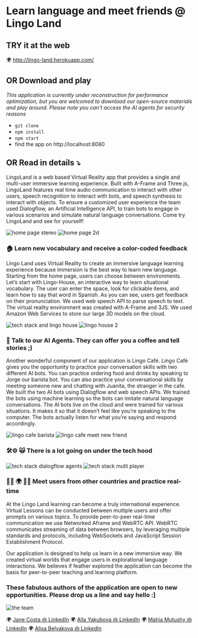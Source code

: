# Learn language and meet friends @ Lingo Land

## TRY it at the web

🌍  http://lingo-land.herokuapp.com/

## OR  Download and play
_This application is currently under reconstruction for performance optimization, but you are welcomed to download our open-source materials and play around. Please note you can't access the AI agents for security reasons_ 

- `git clone` 
- `npm install` 
- `npm start` 
- find the app on http://localhost:8080

## OR Read in details  ⤵ 

LingoLand is a web based Virtual Reality app that provides a single and multi-user immersive learning experience. Built with A-Frame and Three.js, LingoLand features real time audio communication to interact with other users, speech recognition to interact with bots, and speech synthesis to interact with objects. To ensure a customized user experience the team used Dialogflow, an Artificial Intelligence API, to train bots to engage in various scenarios and simulate natural language conversations. Come try LingoLand and see for yourself!




![home page stereo](https://s3.amazonaws.com/lingo-land-alisa/readme-pics/Snip20180917_153_1_2.png) ![home page 2d](https://s3.amazonaws.com/lingo-land-alisa/readme-pics/Snip20180917_154_1_2.png) 

####
####
####
### 🏠 Learn new vocabulary and receive a color-coded feedback 
Lingo Land uses Virtual Reality to create an immersive language learning experience because immersion is the best way to learn new language. Starting from the home page, users can choose between environments. Let’s start with Lingo-House, an interactive way to learn situational vocabulary. The user can enter the space, look for clickable items, and learn how to say that word in Spanish. 
As you can see, users get feedback on their pronunciation. We used web speech API to parse speech to text. The virtual reality environment was created with A-Frame and 3JS. We used Amazon Web Services to store our large 3D models on the cloud. 

![tech stack and lingo house](https://s3.amazonaws.com/lingo-land-alisa/readme-pics/Snip20180917_156_1_2.png) ![lingo house 2](https://s3.amazonaws.com/lingo-land-alisa/readme-pics/Snip20180917_157_1_2.png) 


####
####
####
### 🤖 Talk to our AI Agents. They can offer you a coffee and tell stories ;)
Another wonderful component of our application is Lingo Café. Lingo Café gives you the opportunity to practice your conversation skills with two different AI bots. You can practice ordering food and drinks by speaking to Jorge our barista bot. You can also practice your conversational skills by meeting someone new and chatting with Juanita, the stranger in the cafe.
We built the two AI bots using Dialogflow and web speech APIs. We trained the bots using machine learning so the bots can imitate natural language conversations. The AI bots live on the cloud and were trained for various situations. It makes it so that it doesn’t feel like you’re speaking to the computer. The bots actually listen for what you’re saying and respond accordingly.

![lingo cafe barista](https://s3.amazonaws.com/lingo-land-alisa/readme-pics/Snip20180917_159_1_2.png) ![lingo cafe meet new friend](https://s3.amazonaws.com/lingo-land-alisa/readme-pics/Snip20180917_163_1_2.png) 

####
####
####
### 🛠⚙️ 🙀 There is a lot going on under the tech hood 

![tech stack dialogflow agents](https://s3.amazonaws.com/lingo-land-alisa/readme-pics/Snip20180917_165_1_2.png) ![tech stack mutli player](https://s3.amazonaws.com/lingo-land-alisa/readme-pics/Snip20180917_166_1_2.png) 

####
####
####
### 👫👭 🌍 👬👫  Meet users from other countries and practice real-time 
At the Lingo Land learning can become a truly international experience. Virtual Lessons can be conducted between multiple users and offer prompts on various topics. To provide peer-to-peer real-time communication we use Networked Aframe and WebRTC API. WebRTC communicates streaming of data between browsers, by leveraging multiple standards and protocols, including WebSockets and  JavaScript Session Establishment Protocol. 

Our application is designed to help us learn in a new immersive way. We created virtual worlds that engage users in explorational language interactions. We believes if feather explored the application can become the basis for peer-to-peer teaching and learning platform. 

####
####
####
### These fabulous authors of the application are open to new opportunities. Please drop us a line and say hello :] 

![the team](https://s3.amazonaws.com/lingo-land-alisa/readme-pics/Snip20180917_175.png) 

 🌍  [Jane Costa @ LinkedIn](https://www.linkedin.com/in/jane-costa/) 🌍 [Alla Yakubova @ LinkedIn](https://www.linkedin.com/in/alla-yakubova/)  🌍  [Mahia Mutushy @ LinkedIn](https://www.linkedin.com/in/mahia-mutushy/) 🌍  [Alisa Belyakova @ LinkedIn](https://www.linkedin.com/in/alisabelyakova/) 

